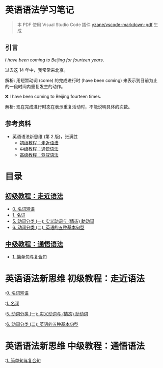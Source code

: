 # 英语语法学习笔记

> 本 PDF 使用 Visual Studio Code 插件
> [yzane/vscode-markdown-pdf](https://github.com/yzane/vscode-markdown-pdf)
> 生成

## 引言

*I have been coming to Beijing for fourteen years*.

过去这 14 年中，我常常来北京。

解析: 用短暂动词 (come) 的完成进行时 (have been coming)
来表示到目前为止的一段时间内重复发生的动作。

❌ I have been coming to Beijing fourteen times.

解析: 现在完成进行时态在表示重复活动时，不能说明具体的次数。

## 参考资料

- 英语语法新思维 (第 2 版)，张满胜
  - [初级教程：走近语法](https://book.douban.com/subject/30701505/)
  - [中级教程：通悟语法](https://book.douban.com/subject/30571037/)
  - [高级教程：驾驭语法](https://book.douban.com/subject/30778541/)

<div class="page"/>

<!-- markdownlint-disable MD025 -->

# 目录

## [初级教程：走近语法](#英语语法新思维-初级教程走近语法)

- [0. 名词短语](#绪论-名词短语)
- [1. 名词](#1-名词)
- [5. 动词分类 (一): 实义动词与 (情态) 助动词](#5-动词分类-一-实义动词与-情态-助动词)
- [6. 动词分类 (二): 英语的五种基本句型](#6-动词分类-二-英语的五种基本句型)

## [中级教程：通悟语法](#英语语法新思维-中级教程通悟语法)

- [1. 简单句与复合句](#1-简单句与复合句)

<div class="page"/>

# 英语语法新思维 初级教程：走近语法

<div class="page"/>

:[0. 名词短语](1_0_noun_phrase.md)

<div class="page"/>

:[1. 名词](1_1_noun.md)

<div class="page"/>

:[5. 动词分类 (一): 实义动词与 (情态) 助动词](1_5_content_verbs_and_modal_auxiliary_verbs.md)

<div class="page"/>

:[6. 动词分类 (二): 英语的五种基本句型](1_6_five_basic_sentence_patterns.md)

<div class="page"/>

# 英语语法新思维 中级教程：通悟语法

<div class="page"/>

:[1. 简单句与复合句](2_1_simple_and_complex_sentences.md)
